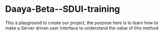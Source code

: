 # Daaya-Beta--SDUI-training
This a playground to create our project, the purpose here is to learn how to make a Server driven user interface to understand the value of this method

